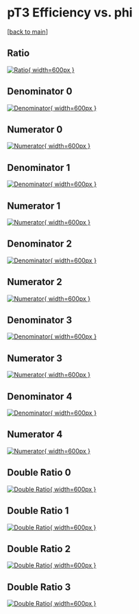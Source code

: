 # pT3 Efficiency vs. phi

[[back to main](./)]



## Ratio

[![Ratio](../mtv/var/pT3_vtr_13_1_eff_phi.png){ width=600px }](../mtv/var/pT3_vtr_13_1_eff_phi.pdf)

## Denominator 0

[![Denominator](../mtv/den/pT3_vtr_13_1_eff_phi_den0.png){ width=600px }](../mtv/den/pT3_vtr_13_1_eff_phi_den0.pdf)

## Numerator 0

[![Numerator](../mtv/num/pT3_vtr_13_1_eff_phi_num0.png){ width=600px }](../mtv/num/pT3_vtr_13_1_eff_phi_num0.pdf)

## Denominator 1

[![Denominator](../mtv/den/pT3_vtr_13_1_eff_phi_den1.png){ width=600px }](../mtv/den/pT3_vtr_13_1_eff_phi_den1.pdf)

## Numerator 1

[![Numerator](../mtv/num/pT3_vtr_13_1_eff_phi_num1.png){ width=600px }](../mtv/num/pT3_vtr_13_1_eff_phi_num1.pdf)

## Denominator 2

[![Denominator](../mtv/den/pT3_vtr_13_1_eff_phi_den2.png){ width=600px }](../mtv/den/pT3_vtr_13_1_eff_phi_den2.pdf)

## Numerator 2

[![Numerator](../mtv/num/pT3_vtr_13_1_eff_phi_num2.png){ width=600px }](../mtv/num/pT3_vtr_13_1_eff_phi_num2.pdf)

## Denominator 3

[![Denominator](../mtv/den/pT3_vtr_13_1_eff_phi_den3.png){ width=600px }](../mtv/den/pT3_vtr_13_1_eff_phi_den3.pdf)

## Numerator 3

[![Numerator](../mtv/num/pT3_vtr_13_1_eff_phi_num3.png){ width=600px }](../mtv/num/pT3_vtr_13_1_eff_phi_num3.pdf)

## Denominator 4

[![Denominator](../mtv/den/pT3_vtr_13_1_eff_phi_den4.png){ width=600px }](../mtv/den/pT3_vtr_13_1_eff_phi_den4.pdf)

## Numerator 4

[![Numerator](../mtv/num/pT3_vtr_13_1_eff_phi_num4.png){ width=600px }](../mtv/num/pT3_vtr_13_1_eff_phi_num4.pdf)

## Double Ratio 0

[![Double Ratio](../mtv/ratio/pT3_vtr_13_1_eff_phi_ratio0.png){ width=600px }](../mtv/ratio/pT3_vtr_13_1_eff_phi_ratio0.pdf)

## Double Ratio 1

[![Double Ratio](../mtv/ratio/pT3_vtr_13_1_eff_phi_ratio1.png){ width=600px }](../mtv/ratio/pT3_vtr_13_1_eff_phi_ratio1.pdf)

## Double Ratio 2

[![Double Ratio](../mtv/ratio/pT3_vtr_13_1_eff_phi_ratio2.png){ width=600px }](../mtv/ratio/pT3_vtr_13_1_eff_phi_ratio2.pdf)

## Double Ratio 3

[![Double Ratio](../mtv/ratio/pT3_vtr_13_1_eff_phi_ratio3.png){ width=600px }](../mtv/ratio/pT3_vtr_13_1_eff_phi_ratio3.pdf)

